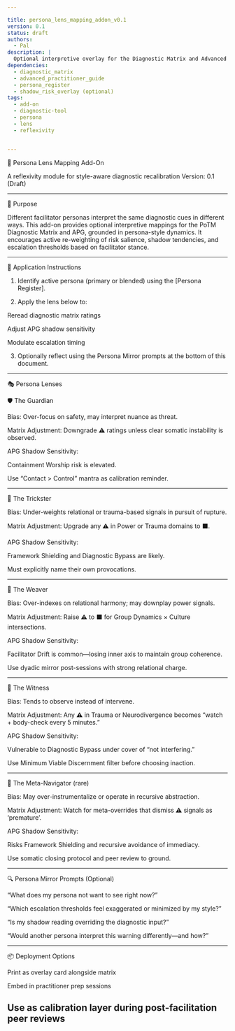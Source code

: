 ```yaml
---

title: persona_lens_mapping_addon_v0.1
version: 0.1
status: draft
authors:
  - Pal
description: |
  Optional interpretive overlay for the Diagnostic Matrix and Advanced Practitioner Guide, providing re-weighting and reframing based on the active facilitator persona. Enables style-aware discernment, reducing mismatch between risk signals and practitioner stance.
dependencies:
  - diagnostic_matrix
  - advanced_practitioner_guide
  - persona_register
  - shadow_risk_overlay (optional)
tags:
  - add-on
  - diagnostic-tool
  - persona
  - lens
  - reflexivity


---
```


🧭 Persona Lens Mapping Add-On

A reflexivity module for style-aware diagnostic recalibration
Version: 0.1 (Draft)


---

🎯 Purpose

Different facilitator personas interpret the same diagnostic cues in different ways. This add-on provides optional interpretive mappings for the PoTM Diagnostic Matrix and APG, grounded in persona-style dynamics. It encourages active re-weighting of risk salience, shadow tendencies, and escalation thresholds based on facilitator stance.


---

📌 Application Instructions

1. Identify active persona (primary or blended) using the [Persona Register].


2. Apply the lens below to:

Reread diagnostic matrix ratings

Adjust APG shadow sensitivity

Modulate escalation timing



3. Optionally reflect using the Persona Mirror prompts at the bottom of this document.




---

🎭 Persona Lenses

🛡️ The Guardian

Bias: Over-focus on safety, may interpret nuance as threat.

Matrix Adjustment: Downgrade ⚠️ ratings unless clear somatic instability is observed.

APG Shadow Sensitivity:

Containment Worship risk is elevated.

Use “Contact > Control” mantra as calibration reminder.




---

🎲 The Trickster

Bias: Under-weights relational or trauma-based signals in pursuit of rupture.

Matrix Adjustment: Upgrade any ⚠️ in Power or Trauma domains to ⬛.

APG Shadow Sensitivity:

Framework Shielding and Diagnostic Bypass are likely.

Must explicitly name their own provocations.




---

🧵 The Weaver

Bias: Over-indexes on relational harmony; may downplay power signals.

Matrix Adjustment: Raise ⚠️ to ⬛ for Group Dynamics × Culture intersections.

APG Shadow Sensitivity:

Facilitator Drift is common—losing inner axis to maintain group coherence.

Use dyadic mirror post-sessions with strong relational charge.




---

🔎 The Witness

Bias: Tends to observe instead of intervene.

Matrix Adjustment: Any ⚠️ in Trauma or Neurodivergence becomes “watch + body-check every 5 minutes.”

APG Shadow Sensitivity:

Vulnerable to Diagnostic Bypass under cover of “not interfering.”

Use Minimum Viable Discernment filter before choosing inaction.




---

🧭 The Meta-Navigator (rare)

Bias: May over-instrumentalize or operate in recursive abstraction.

Matrix Adjustment: Watch for meta-overrides that dismiss ⚠️ signals as ‘premature’.

APG Shadow Sensitivity:

Risks Framework Shielding and recursive avoidance of immediacy.

Use somatic closing protocol and peer review to ground.




---

🔍 Persona Mirror Prompts (Optional)

“What does my persona not want to see right now?”

“Which escalation thresholds feel exaggerated or minimized by my style?”

“Is my shadow reading overriding the diagnostic input?”

“Would another persona interpret this warning differently—and how?”

---

📦 Deployment Options

Print as overlay card alongside matrix

Embed in practitioner prep sessions

Use as calibration layer during post-facilitation peer reviews
---
